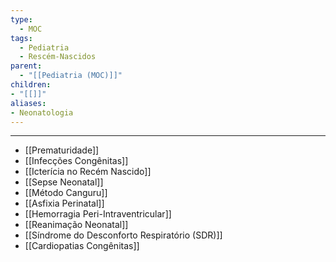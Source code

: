 ```yaml
---
type:
  - MOC
tags:
  - Pediatria
  - Rescém-Nascidos
parent:
  - "[[Pediatria (MOC)]]"
children:
- "[[]]"
aliases:
- Neonatologia
---
```


____
- [[Prematuridade]]
- [[Infecções Congênitas]]
- [[Icterícia no Recém Nascido]]
- [[Sepse Neonatal]]
- [[Método Canguru]]
- [[Asfixia Perinatal]]
- [[Hemorragia Peri-Intraventricular]]
- [[Reanimação Neonatal]]
- [[Síndrome do Desconforto Respiratório (SDR)]]
- [[Cardiopatias Congênitas]]